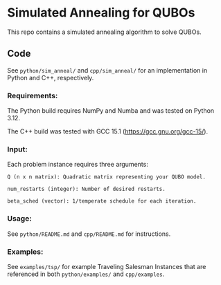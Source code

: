# Simulated Annealing for QUBOs

This repo contains a simulated annealing algorithm to solve QUBOs.

## Code

See `python/sim_anneal/` and `cpp/sim_anneal/` for an implementation in
Python and C++, respectively.

### Requirements:

The Python build requires NumPy and Numba and was tested on Python 3.12.

The C++ build was tested with GCC 15.1 (https://gcc.gnu.org/gcc-15/).

### Input:

Each problem instance requires three arguments:

```
Q (n x n matrix): Quadratic matrix representing your QUBO model.

num_restarts (integer): Number of desired restarts.

beta_sched (vector): 1/temperate schedule for each iteration.
```

### Usage:

See `python/README.md` and `cpp/README.md` for instructions.

### Examples:

See `examples/tsp/` for example Traveling Salesman Instances that are
referenced in both `python/examples/` and `cpp/examples`.
